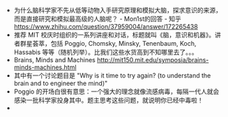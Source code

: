 - 为什么脑科学家不先从低等动物入手研究原理和模拟大脑，探求意识的来源，而是直接研究和模拟最高级的人脑呢？ - Mon1st的回答 - 知乎
  https://www.zhihu.com/question/37959004/answer/172265438
- 推荐 MIT 校庆时组织的一系列讲座和对话，标题就叫《脑，意识和机器》。讲者群星荟萃，包括 Poggio, Chomsky, Minsky, Tenenbaum, Koch, Hassabis 等等（随机列举）。比我们这些水货高到不知哪里去了。。。
- Brains, Minds and Machines http://mit150.mit.edu/symposia/brains-minds-machines.html
- 其中有一个讨论题目是 "Why is it time to try again? (to understand the brain and to engineer the mind)"
- Poggio 的开场白很有意思：一个强大的理念就像流感病毒，每隔一代人就会感染一批科学家投身其中。题主思考这些问题，就说明你已经中毒啦！
-